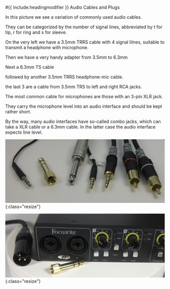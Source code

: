 #{{ include.headingmodifier }} Audio Cables and Plugs

In this picture we see a variation of commonly used audio cables.

They can be categorized by the number of signal lines, abbreviated by t for tip, r for ring and s for sleeve.

On the very left we have a 3.5mm TRRS cable with 4 signal lilnes, suitable to transmit a headphone with microphone.

Then we have a very handy adapter from 3.5mm to 6.3mm

Next a 6.3mm TS cable

followed by another 3.5mm TRRS headphone-mic cable.

the last 3 are a cable from 3.5mm TRS to left and right RCA jacks.


The most common cable for microphones are those with an 3-pin XLR jack.

They carry the microphone level into an audio interface and should be kept rather short.

By the way, many audio interfaces have so-called combo jacks, which can take a XLR cable or a 6.3mm cable. In the latter case the audio interface expects line level.


![foo](/tec/log/audio/images/cables_audio_35-RCA-XLR.jpg){:class="resize"}

![foo](/tec/log/audio/images/AudioInterfaceNeutrikJacksXLR63.jpg){:class="resize"}